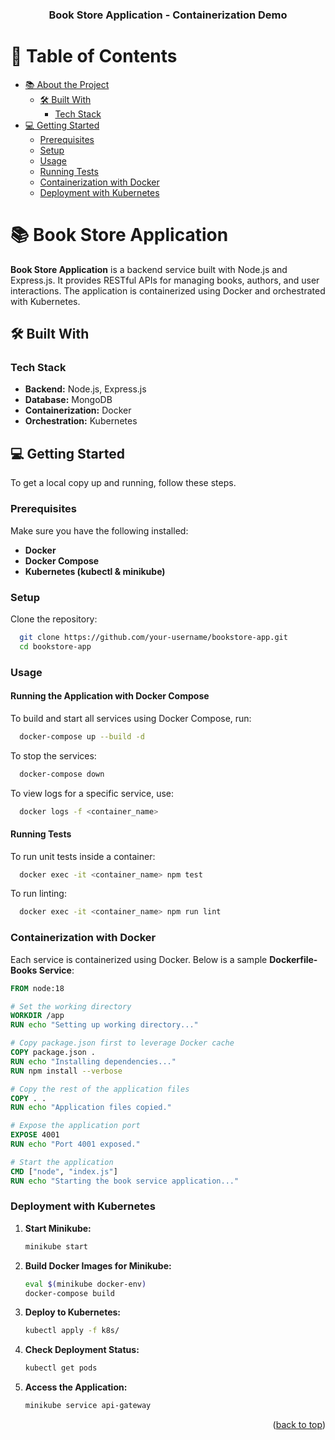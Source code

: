 <a name="readme-top"></a>

<div align="center">

  <h3><b>Book Store Application - Containerization Demo</b></h3>

</div>

<!-- TABLE OF CONTENTS -->

# 👗 Table of Contents

- [📚 About the Project](#about-project)
  - [🛠️ Built With](#built-with)
    - [Tech Stack](#tech-stack)
- [💻 Getting Started](#getting-started)
  - [Prerequisites](#prerequisites)
  - [Setup](#setup)
  - [Usage](#usage)
  - [Running Tests](#running-tests)
  - [Containerization with Docker](#containerization-with-docker)
  - [Deployment with Kubernetes](#deployment-with-kubernetes)

<!-- PROJECT DESCRIPTION -->

# 📚 Book Store Application <a id="about-project"></a>

**Book Store Application** is a backend service built with Node.js and Express.js. It provides RESTful APIs for managing books, authors, and user interactions. The application is containerized using Docker and orchestrated with Kubernetes.

## 🛠️ Built With <a id="built-with"></a>

### Tech Stack <a id="tech-stack"></a>

- **Backend:** Node.js, Express.js
- **Database:** MongoDB
- **Containerization:** Docker
- **Orchestration:** Kubernetes

## 💻 Getting Started <a id="getting-started"></a>

To get a local copy up and running, follow these steps.

### Prerequisites

Make sure you have the following installed:

- **Docker**
- **Docker Compose**
- **Kubernetes (kubectl & minikube)**

### Setup

Clone the repository:

```sh
  git clone https://github.com/your-username/bookstore-app.git
  cd bookstore-app
```

### Usage

#### Running the Application with Docker Compose

To build and start all services using Docker Compose, run:

```sh
  docker-compose up --build -d
```

To stop the services:

```sh
  docker-compose down
```

To view logs for a specific service, use:

```sh
  docker logs -f <container_name>
```

#### Running Tests

To run unit tests inside a container:

```sh
  docker exec -it <container_name> npm test
```

To run linting:

```sh
  docker exec -it <container_name> npm run lint
```

### Containerization with Docker

Each service is containerized using Docker. Below is a sample **Dockerfile-Books Service**:

```dockerfile
FROM node:18

# Set the working directory
WORKDIR /app
RUN echo "Setting up working directory..."

# Copy package.json first to leverage Docker cache
COPY package.json .
RUN echo "Installing dependencies..."
RUN npm install --verbose

# Copy the rest of the application files
COPY . .
RUN echo "Application files copied."

# Expose the application port
EXPOSE 4001
RUN echo "Port 4001 exposed."

# Start the application
CMD ["node", "index.js"]
RUN echo "Starting the book service application..."
```

### Deployment with Kubernetes

1. **Start Minikube:**
   ```sh
   minikube start
   ```

2. **Build Docker Images for Minikube:**
   ```sh
   eval $(minikube docker-env)
   docker-compose build
   ```

3. **Deploy to Kubernetes:**
   ```sh
   kubectl apply -f k8s/
   ```

4. **Check Deployment Status:**
   ```sh
   kubectl get pods
   ```

5. **Access the Application:**
   ```sh
   minikube service api-gateway
   ```

<p align="right">(<a href="#readme-top">back to top</a>)</p>
